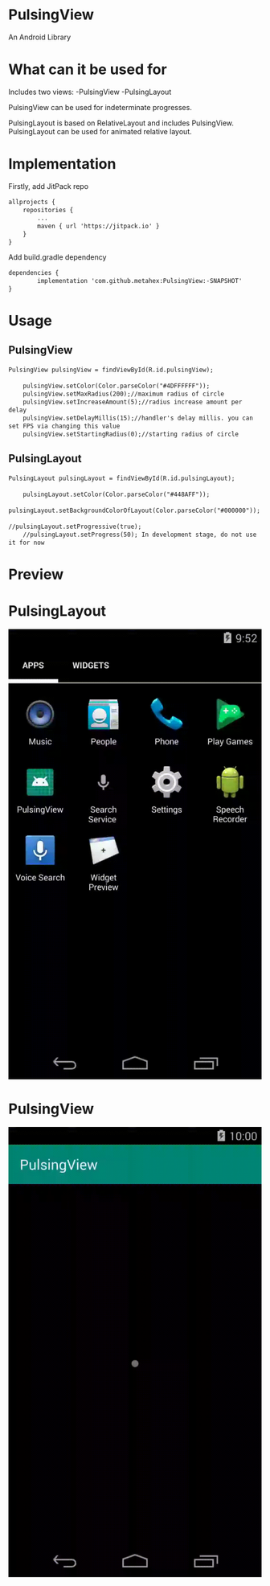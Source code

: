 # PulsingView
An Android Library

# What can it be used for

Includes two views:
-PulsingView
-PulsingLayout

PulsingView can be used for indeterminate progresses.

PulsingLayout is based on RelativeLayout and includes PulsingView.
PulsingLayout can be used for animated relative layout.


# Implementation

Firstly, add JitPack repo

	allprojects {
		repositories {
			...
			maven { url 'https://jitpack.io' }
		}
	}
  
Add build.gradle dependency

	dependencies {
	        implementation 'com.github.metahex:PulsingView:-SNAPSHOT'
	}
	
# Usage

## PulsingView

	PulsingView pulsingView = findViewById(R.id.pulsingView);

        pulsingView.setColor(Color.parseColor("#4DFFFFFF"));
        pulsingView.setMaxRadius(200);//maximum radius of circle 
        pulsingView.setIncreaseAmount(5);//radius increase amount per delay
        pulsingView.setDelayMillis(15);//handler's delay millis. you can set FPS via changing this value
        pulsingView.setStartingRadius(0);//starting radius of circle

## PulsingLayout
	
	PulsingLayout pulsingLayout = findViewById(R.id.pulsingLayout);
        
        pulsingLayout.setColor(Color.parseColor("#448AFF"));
        pulsingLayout.setBackgroundColorOfLayout(Color.parseColor("#000000"));
	
	//pulsingLayout.setProgressive(true); 
        //pulsingLayout.setProgress(50); In development stage, do not use it for now 

# Preview

# PulsingLayout

![](layout.gif)

# PulsingView

![](pulsing.gif)


